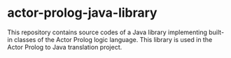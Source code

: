 actor-prolog-java-library
=========================

This repository contains source codes of a Java library implementing built-in classes of the Actor Prolog logic language. This library is used in the Actor Prolog to Java translation project.